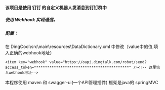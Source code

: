 #### 该项目是使用  钉钉  的自定义机器人发消息到钉钉群中

##### 使用 Webhook 实现通信。

##### 配置：

在 DingCool\src\main\resources\DataDictionary.xml  中修改（value中的值,填入正确的webhook地址）

	<item key="webhook" value="https://oapi.dingtalk.com/robot/send?access_token=*******************************************" /><!-- 这里填入webhook地址-->

本程序使用  maven  和  swagger-ui(一个API管理插件)  框架是java的 springMVC